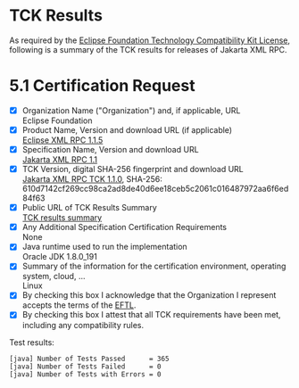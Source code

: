 TCK Results
===========

As required by the
[Eclipse Foundation Technology Compatibility Kit License](https://www.eclipse.org/legal/tck.php),
following is a summary of the TCK results for releases of Jakarta XML RPC.

# 5.1 Certification Request

- [x] Organization Name ("Organization") and, if applicable, URL\
  Eclipse Foundation
- [x] Product Name, Version and download URL (if applicable)\
  [Eclipse XML RPC 1.1.5](../index.html)
- [x] Specification Name, Version and download URL\
   [Jakarta XML RPC 1.1](https://jakarta.ee/specifications/xml-rpc/1.1/)
- [x] TCK Version, digital SHA-256 fingerprint and download URL\
  [Jakarta XML RPC TCK 1.1.0](http://download.eclipse.org/ee4j/jakartaee-tck/jakartaee8-eftl/promoted/eclipse-xml-rpc-tck-1.1.0.zip), SHA-256: 610d7142cf269cc98ca2ad8de40d6ee18ceb5c2061c016487972aa6f6ed84f63
- [x] Public URL of TCK Results Summary\
  [TCK results summary](jakarta_xml_rpc_1_1.html)
- [x] Any Additional Specification Certification Requirements\
  None
- [x] Java runtime used to run the implementation\
  Oracle JDK 1.8.0_191
- [x] Summary of the information for the certification environment, operating system, cloud, ...\
  Linux
- [x] By checking this box I acknowledge that the Organization I represent accepts the terms of the [EFTL](https://www.eclipse.org/legal/tck.php).
- [x] By checking this box I attest that all TCK requirements have been met, including any compatibility rules.

Test results:

```
[java] Number of Tests Passed      = 365
[java] Number of Tests Failed      = 0
[java] Number of Tests with Errors = 0
```

